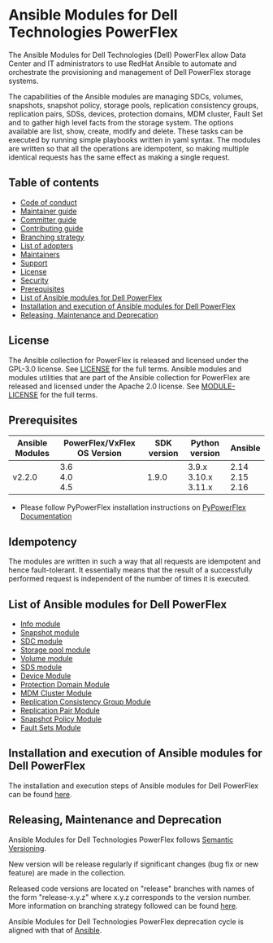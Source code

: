 # Ansible Modules for Dell Technologies PowerFlex

The Ansible Modules for Dell Technologies (Dell) PowerFlex allow Data Center and IT administrators to use RedHat Ansible to automate and orchestrate the provisioning and management of Dell PowerFlex storage systems.

The capabilities of the Ansible modules are managing SDCs, volumes, snapshots, snapshot policy, storage pools, replication consistency groups, replication pairs, SDSs, devices, protection domains, MDM cluster, Fault Set and to gather high level facts from the storage system. The options available are list, show, create, modify and delete. These tasks can be executed by running simple playbooks written in yaml syntax. The modules are written so that all the operations are idempotent, so making multiple identical requests has the same effect as making a single request.

## Table of contents

* [Code of conduct](https://github.com/dell/ansible-powerflex/blob/2.2.0/docs/CODE_OF_CONDUCT.md)
* [Maintainer guide](https://github.com/dell/ansible-powerflex/blob/2.2.0/docs/MAINTAINER_GUIDE.md)
* [Committer guide](https://github.com/dell/ansible-powerflex/blob/2.2.0/docs/COMMITTER_GUIDE.md)
* [Contributing guide](https://github.com/dell/ansible-powerflex/blob/2.2.0/docs/CONTRIBUTING.md)
* [Branching strategy](https://github.com/dell/ansible-powerflex/blob/2.2.0/docs/BRANCHING.md)
* [List of adopters](https://github.com/dell/ansible-powerflex/blob/2.2.0/docs/ADOPTERS.md)
* [Maintainers](https://github.com/dell/ansible-powerflex/blob/2.2.0/docs/MAINTAINERS.md)
* [Support](https://github.com/dell/ansible-powerflex/blob/2.2.0/docs/SUPPORT.md)
* [License](#license)
* [Security](https://github.com/dell/ansible-powerflex/blob/2.2.0/docs/SECURITY.md)
* [Prerequisites](#prerequisites)
* [List of Ansible modules for Dell PowerFlex](#list-of-ansible-modules-for-dell-powerflex)
* [Installation and execution of Ansible modules for Dell PowerFlex](#installation-and-execution-of-ansible-modules-for-dell-powerflex)
* [Releasing, Maintenance and Deprecation](#releasing-maintenance-and-deprecation)

## License
The Ansible collection for PowerFlex is released and licensed under the GPL-3.0 license. See [LICENSE](https://github.com/dell/ansible-powerflex/blob/2.2.0/LICENSE) for the full terms. Ansible modules and modules utilities that are part of the Ansible collection for PowerFlex are released and licensed under the Apache 2.0 license. See [MODULE-LICENSE](https://github.com/dell/ansible-powerflex/blob/2.2.0/MODULE-LICENSE) for the full terms.

## Prerequisites

| **Ansible Modules** | **PowerFlex/VxFlex OS Version** | **SDK version** | **Python version** | **Ansible**              |
|---------------------|-----------------------|-------|--------------------|--------------------------|
| v2.2.0 |3.6 <br> 4.0 <br> 4.5 | 1.9.0 | 3.9.x <br> 3.10.x <br> 3.11.x | 2.14 <br> 2.15 <br> 2.16 |

  * Please follow PyPowerFlex installation instructions on [PyPowerFlex Documentation](https://github.com/dell/python-powerflex)
  
## Idempotency
The modules are written in such a way that all requests are idempotent and hence fault-tolerant. It essentially means that the result of a successfully performed request is independent of the number of times it is executed.

## List of Ansible modules for Dell PowerFlex
  * [Info module](https://github.com/dell/ansible-powerflex/blob/2.2.0/docs/modules/info.rst)
  * [Snapshot module](https://github.com/dell/ansible-powerflex/blob/2.2.0/docs/modules/snapshot.rst)
  * [SDC module](https://github.com/dell/ansible-powerflex/blob/2.2.0/docs/modules/sdc.rst)
  * [Storage pool module](https://github.com/dell/ansible-powerflex/blob/2.2.0/docs/modules/storagepool.rst)
  * [Volume module](https://github.com/dell/ansible-powerflex/blob/2.2.0/docs/modules/volume.rst)
  * [SDS module](https://github.com/dell/ansible-powerflex/blob/2.2.0/docs/modules/sds.rst)
  * [Device Module](https://github.com/dell/ansible-powerflex/blob/2.2.0/docs/modules/device.rst)
  * [Protection Domain Module](https://github.com/dell/ansible-powerflex/blob/2.2.0/docs/modules/protection_domain.rst)
  * [MDM Cluster Module](https://github.com/dell/ansible-powerflex/blob/2.2.0/docs/modules/mdm_cluster.rst)
  * [Replication Consistency Group Module](https://github.com/dell/ansible-powerflex/blob/2.2.0/docs/modules/replication_consistency_group.rst)
  * [Replication Pair Module](https://github.com/dell/ansible-powerflex/blob/2.2.0/docs/modules/replication_pair.rst)
  * [Snapshot Policy Module](https://github.com/dell/ansible-powerflex/blob/2.2.0/docs/modules/snapshot_policy.rst)
  * [Fault Sets Module](https://github.com/dell/ansible-powerflex/blob/2.2.0/docs/modules/fault_set.rst)

## Installation and execution of Ansible modules for Dell PowerFlex
The installation and execution steps of Ansible modules for Dell PowerFlex can be found [here](https://github.com/dell/ansible-powerflex/blob/2.2.0/docs/INSTALLATION.md).

## Releasing, Maintenance and Deprecation

Ansible Modules for Dell Technologies PowerFlex follows [Semantic Versioning](https://semver.org/).

New version will be release regularly if significant changes (bug fix or new feature) are made in the collection.

Released code versions are located on "release" branches with names of the form "release-x.y.z" where x.y.z corresponds to the version number. More information on branching strategy followed can be found [here](https://github.com/dell/ansible-powerflex/blob/2.2.0/docs/BRANCHING.md).

Ansible Modules for Dell Technologies PowerFlex deprecation cycle is aligned with that of [Ansible](https://docs.ansible.com/ansible/latest/dev_guide/module_lifecycle.html).